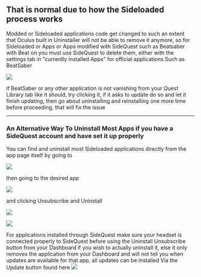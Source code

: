 ## That is normal due to how the Sideloaded process works

Modded or Sideloaded applications code get changed to such an extent that Oculus built in Uninstaller will not be able to remove it anymore, so for Sideloaded or Apps or Apps modified with SideQuest such as Beatsaber with Beat on you must use SideQuest to delete them, either with the settings tab in "currently installed Apps" for official applications Such as BeatSaber

![](https://cdn.discordapp.com/attachments/608376262347587595/608446098796838916/Screenshot_1084.png)

if BeatSaber or any other application is not vanishing from your Quest Library tab like it should, try clicking it, if it asks to update do so and let it finish updating, then go about uninstalling and reinstalling one more time before proceeding, that will fix the issue

----------------------------------------------------------------------------------------------------------------------------

### An Alternative  Way To Uninstall Most Apps if you have a SideQuest account and have set it up properly

You can find and uninstall most Sideloaded applications directly from the app page itself by going to

![](https://cdn.discordapp.com/attachments/615234075778875453/622169816719032361/Dashboard.png)

then going to the desired app

![](https://cdn.discordapp.com/attachments/615234075778875453/622177194705420358/Screenshot_256.png)

and clicking Unsubscribe and Uninstall

![](https://cdn.discordapp.com/attachments/608376262347587595/60845036.5452582952/Open_subscriped_app.png)

![](https://cdn.discordapp.com/attachments/615234075778875453/622176174671659008/Screenshot_254.png)


For applications installed through SideQuest make sure your headset is connected properly to SideQuest before using the Uninstall Unsubscribe button from your Dashboard if you wish to actually uninstall it, else it only removes the application from your Dashboard and will not tell you when updates are available for that app, 
all updates can be installed Via the Update button found here
![](https://camo.githubusercontent.com/79145131382b172c06257d1f814d295c397c8b61/68747470733a2f2f63646e2e646973636f72646170702e636f6d2f6174746163686d656e74732f3630383337363236323334373538373539352f3631353131313037323738343834323736352f53637265656e73686f745f35362e706e67)